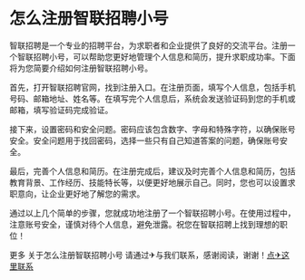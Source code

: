 # 怎么注册智联招聘小号

智联招聘是一个专业的招聘平台，为求职者和企业提供了良好的交流平台。注册一个智联招聘小号，可以帮助您更好地管理个人信息和简历，提升求职成功率。下面将为您简要介绍如何注册智联招聘小号。

首先，打开智联招聘官网，找到注册入口。在注册页面，填写个人信息，包括手机号码、邮箱地址、姓名等。在填写完个人信息后，系统会发送验证码到您的手机或邮箱，填写验证码完成验证。

接下来，设置密码和安全问题。密码应该包含数字、字母和特殊字符，以确保账号安全。安全问题用于找回密码，选择一些只有自己知道答案的问题，确保账号安全。

最后，完善个人信息和简历。在注册完成后，建议及时完善个人信息和简历，包括教育背景、工作经历、技能特长等，以便更好地展示自己。同时，您也可以设置求职意向，让企业更好地了解您的需求。

通过以上几个简单的步骤，您就成功地注册了一个智联招聘小号。在使用过程中，注意账号安全，谨慎对待个人信息，避免泄露。祝您在智联招聘上找到理想的职位！

更多 关于怎么注册智联招聘小号 请通过✈与我们联系，感谢阅读，谢谢！[点✈这里联系](https://a.k02.cc)